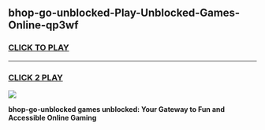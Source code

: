 
## bhop-go-unblocked-Play-Unblocked-Games-Online-qp3wf
<h3>
<a href="https://premium76.site?title=bhop-go-unblocked&ref=25A">CLICK TO PLAY</a></h3>
<hr>

<h3>
<a href="https://premium76.site?title=bhop-go-unblocked&ref=25A">CLICK 2 PLAY</a>
  
</h3>

<a href="https://premium76.site?title=bhop-go-unblocked&ref=25A"><img src="https://clearcache.store/games.png"></a>


**bhop-go-unblocked games unblocked: Your Gateway to Fun and Accessible Online Gaming**
